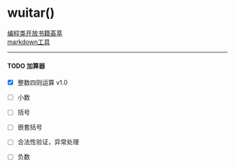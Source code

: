 # wuitar()
[编程类开放书籍荟萃](https://linuxstory.org/free-chinese-programming-books/)  
[markdown工具](https://monodraw.helftone.com/)  
***
#### TODO 加算器
- [x] 整数四则运算 v1.0
- [ ] 小数
- [ ] 括号
- [ ] 嵌套括号
- [ ] 合法性验证，异常处理
- [ ] 负数

